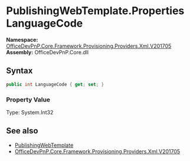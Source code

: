 # PublishingWebTemplate.Properties LanguageCode
  

**Namespace:** [OfficeDevPnP.Core.Framework.Provisioning.Providers.Xml.V201705](OfficeDevPnP.Core.Framework.Provisioning.Providers.Xml.V201705.md)  
**Assembly:** OfficeDevPnP.Core.dll  
## Syntax
```C#
public int LanguageCode { get; set; }
```

### Property Value
Type: System.Int32  

## See also
- [PublishingWebTemplate](OfficeDevPnP.Core.Framework.Provisioning.Providers.Xml.V201705.PublishingWebTemplate.md) 
- [OfficeDevPnP.Core.Framework.Provisioning.Providers.Xml.V201705](OfficeDevPnP.Core.Framework.Provisioning.Providers.Xml.V201705.md) 
